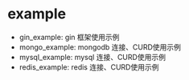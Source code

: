 # example
- gin_example: gin 框架使用示例
- mongo_example: mongodb 连接、CURD使用示例
- mysql_example: mysql 连接、CURD使用示例
- redis_example: redis 连接、CURD使用示例
